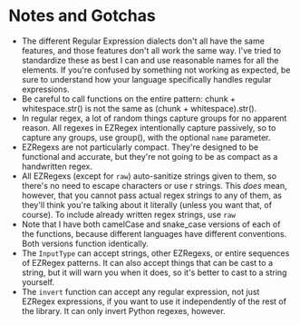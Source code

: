 # Notes and Gotchas
- The different Regular Expression dialects don't all have the same features, and those features don't all work the same way. I've tried to standardize these as best I can and use reasonable names for all the elements. If you're confused by something not working as expected, be sure to understand how your language specifically handles regular expressions.
- Be careful to call functions on the entire pattern: chunk + whitespace.str() is not the same as (chunk + whitespace).str().
- In regular regex, a lot of random things capture groups for no apparent reason. All regexes in EZRegex intentionally capture passively, so to capture any groups, use group(), with the optional `name` parameter.
- EZRegexs are not particularly compact. They're designed to be functional and accurate, but they're not going to be as compact as a handwritten regex.
- All EZRegexs (except for `raw`) auto-sanitize strings given to them, so there's no need to escape characters or use r strings. This *does* mean, however, that you cannot pass actual regex strings to any of them, as they'll think you're talking about it literally (unless you want that, of course). To include already written regex strings, use `raw`
- Note that I have both camelCase and snake_case versions of each of the functions, because different languages have different conventions. Both versions function identically.
- The `InputType` can accept strings, other EZRegexs, or entire sequences of EZRegex patterns. It can also accept things that can be cast to a string, but it will warn you when it does, so it's better to cast to a string yourself.
- The `invert` function can accept any regular expression, not just EZRegex expressions, if you want to use it independently of the rest of the library. It can only invert Python regexes, however.
